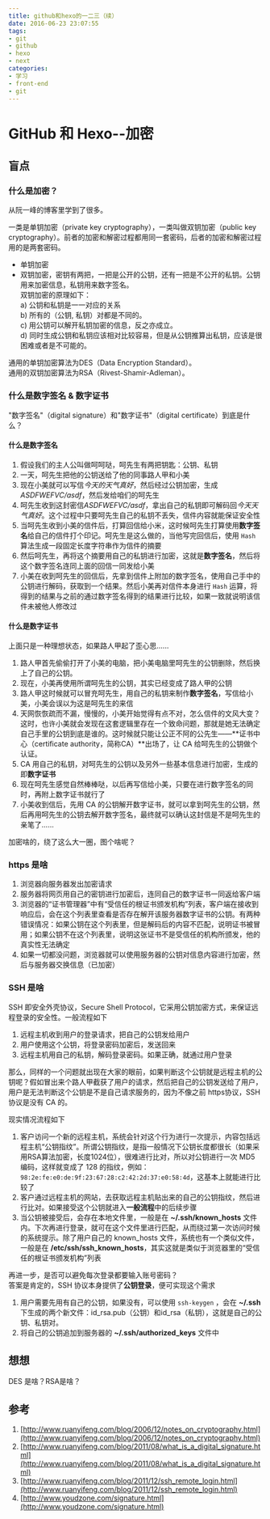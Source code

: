 ```yaml
---
title: github和hexo的一二三（续）
date: 2016-06-23 23:07:55
tags:
- git
- github
- hexo
- next
categories: 
- 学习
- front-end
- git
---
```


GitHub 和 Hexo--加密
===

盲点
---

### 什么是加密？

从阮一峰的博客里学到了很多。  

一类是单钥加密（private key cryptography），一类叫做双钥加密（public key cryptography）。前者的加密和解密过程都用同一套密码，后者的加密和解密过程用的是两套密码。

+ 单钥加密
+ 双钥加密，密钥有两把，一把是公开的公钥，还有一把是不公开的私钥。公钥用来加密信息，私钥用来数字签名。  
双钥加密的原理如下：  
a) 公钥和私钥是一一对应的关系  
b) 所有的（公钥, 私钥）对都是不同的。  
c) 用公钥可以解开私钥加密的信息，反之亦成立。  
d) 同时生成公钥和私钥应该相对比较容易，但是从公钥推算出私钥，应该是很困难或者是不可能的。  

通用的单钥加密算法为DES（Data Encryption Standard）。  
通用的双钥加密算法为RSA（Rivest-Shamir-Adleman）。

<!--more-->

### 什么是数字签名 & 数字证书

"数字签名"（digital signature）和"数字证书"（digital certificate）到底是什么？

#### 什么是数字签名

1. 假设我们的主人公叫做呵呵哒，呵先生有两把钥匙：公钥、私钥
2. 一天，呵先生把他的公钥送给了他的同事路人甲和小美
3. 现在小美就可以写信*今天的天气真好*，然后经过公钥加密，生成*ASDFWEFVC/asdf*，然后发给咱们的呵先生
4. 呵先生收到这封密信*ASDFWEFVC/asdf*，拿出自己的私钥即可解码回*今天天气真好*。这个过程中只要呵先生自己的私钥不丢失，信件内容就能保证安全性
5. 当呵先生收到小美的信件后，打算回信给小米，这时候呵先生打算使用**数字签名**给自己的信件打个印记。呵先生是这么做的，当他写完回信后，使用 `Hash` 算法生成一段固定长度字符串作为信件的摘要
6. 然后呵先生，再将这个摘要用自己的私钥进行加密，这就是**数字签名**，然后将这个数字签名连同上面的回信一同发给小美
7. 小美在收到呵先生的回信后，先拿到信件上附加的数字签名，使用自己手中的公钥进行解码，获取到一个结果。然后小美再对信件本身进行 `Hash` 运算，将得到的结果与之前的通过数字签名得到的结果进行比较，如果一致就说明该信件未被他人修改过

#### 什么是数字证书

上面只是一种理想状态，如果路人甲起了歪心思......

1. 路人甲首先偷偷打开了小美的电脑，把小美电脑里呵先生的公钥删除，然后换上了自己的公钥。
2. 现在，小美再使用所谓呵先生的公钥，其实已经变成了路人甲的公钥
3. 路人甲这时候就可以冒充呵先生，用自己的私钥来制作**数字签名**，写信给小美，小美会误以为这是呵先生的来信
4. 天网恢恢疏而不漏，慢慢的，小美开始觉得有点不对，怎么信件的文风大变？这时，也许小美就会发现在这套逻辑里存在一个致命问题，那就是她无法确定自己手里的公钥到底是谁的。这时候就只能让公正不阿的公先生——**证书中心（certificate authority，简称CA）**出场了，让 CA 给呵先生的公钥做个认证。
5. CA 用自己的私钥，对呵先生的公钥以及另外一些基本信息进行加密，生成的即**数字证书**
6. 现在呵先生感觉自然棒棒哒，以后再写信给小美，只要在进行数字签名的同时，再附上数字证书就行了
7. 小美收到信后，先用 CA 的公钥解开数字证书，就可以拿到呵先生的公钥，然后再用呵先生的公钥去解开数字签名，最终就可以确认这封信是不是呵先生的亲笔了......

加密啥的，绕了这么大一圈，图个啥呢？

### https 是啥

1. 浏览器向服务器发出加密请求
2. 服务器将网页用自己的密钥进行加密后，连同自己的数字证书一同返给客户端
3. 浏览器的“证书管理器”中有“受信任的根证书颁发机构”列表，客户端在接收到响应后，会在这个列表里查看是否存在解开该服务器数字证书的公钥。有两种错误情况：如果公钥在这个列表里，但是解码后的内容不匹配，说明证书被冒用；如果公钥不在这个列表里，说明这张证书不是受信任的机构所颁发，他的真实性无法确定
4. 如果一切都没问题，浏览器就可以使用服务器的公钥对信息内容进行加密，然后与服务器交换信息（已加密）

### SSH 是啥

SSH 即安全外壳协议，Secure Shell Protocol，它采用公钥加密方式，来保证远程登录的安全性。一般流程如下

1. 远程主机收到用户的登录请求，把自己的公钥发给用户
2. 用户使用这个公钥，将登录密码加密后，发送回来
3. 远程主机用自己的私钥，解码登录密码。如果正确，就通过用户登录

那么，同样的一个问题就出现在大家的眼前，如果判断这个公钥就是远程主机的公钥呢？假如冒出来个路人甲截获了用户的请求，然后把自己的公钥发送给了用户，用户是无法判断这个公钥是不是自己请求服务的，因为不像之前 https协议，SSH 协议是没有 CA 的。

现实情况流程如下

1. 客户访问一个新的远程主机，系统会针对这个行为进行一次提示，内容包括远程主机“公钥指纹”。所谓公钥指纹，是指一般情况下公钥长度都很长（如果采用RSA算法加密，长度1024位），很难进行比对，所以对公钥进行一次 MD5 编码，这样就变成了 128 的指纹，例如：`98:2e:fe:e0:de:9f:23:67:28:c2:42:2d:37:e0:58:4d`，这基本上就能进行比较了
2. 客户通过远程主机的网站，去获取远程主机贴出来的自己的公钥指纹，然后进行比对。如果接受这个公钥就进入**一般流程**中的后续步骤
3. 当公钥被接受后，会存在本地文件里，一般是在 **~/.ssh/known_hosts** 文件内。下次再进行登录，就可在这个文件里进行匹配，从而绕过第一次访问时候的系统提示。除了用户自己的 known_hosts 文件，系统也有一个类似文件，一般是在 **/etc/ssh/ssh_known_hosts**，其实这就是类似于浏览器里的“受信任的根证书颁发机构”列表

再进一步，是否可以避免每次登录都要输入账号密码？  
答案是肯定的，SSH 协议本身提供了**公钥登录**，便可实现这个需求

1. 用户需要先用有自己的公钥，如果没有，可以使用 `ssh-keygen` ，会在 **~/.ssh** 下生成的两个新文件：id_rsa.pub（公钥）和id_rsa（私钥），这就是自己的公钥、私钥对。
2. 将自己的公钥追加到服务器的 **~/.ssh/authorized_keys** 文件中

想想
---

DES 是啥？RSA是啥？

参考
---
1. [http://www.ruanyifeng.com/blog/2006/12/notes_on_cryptography.html](http://www.ruanyifeng.com/blog/2006/12/notes_on_cryptography.html)
2. [http://www.ruanyifeng.com/blog/2011/08/what_is_a_digital_signature.html](http://www.ruanyifeng.com/blog/2011/08/what_is_a_digital_signature.html)
3. [http://www.ruanyifeng.com/blog/2011/12/ssh_remote_login.html](http://www.ruanyifeng.com/blog/2011/12/ssh_remote_login.html)
4. [http://www.youdzone.com/signature.html](http://www.youdzone.com/signature.html)

